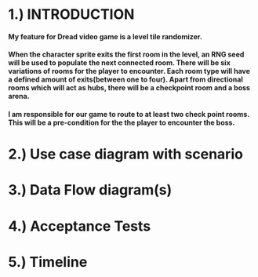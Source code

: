 # 1.) INTRODUCTION
#### My feature for Dread video game is a level tile randomizer.

#### When the character sprite exits the first room in the level, an RNG seed will be used to populate the next connected room. There will be six variations of rooms for the player to encounter. Each room type will have a defined amount of exits(between one to four). Apart from directional rooms which will act as hubs, there will be a checkpoint room and a boss arena.

#### I am responsible for our game to route to at least two check point rooms. This will be a pre-condition for the the player to encounter the boss. 

# 2.) Use case diagram with scenario
# 3.) Data Flow diagram(s)
# 4.) Acceptance Tests
# 5.) Timeline
